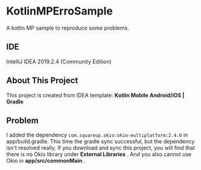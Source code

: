 # KotlinMPErroSample
A kotlin MP sample to reproduce some problems.

## IDE
IntelliJ IDEA 2019.2.4 (Community Edition)

## About This Project
This project is created from IDEA template: __Kotlin Mobile Android/iOS | Gradle__

## Problem
I added the dependency `com.squareup.okio:okio-multiplatform:2.4.0` in app/build.gradle. This time the gradle sync successful, but the dependency isn't resolved really. If you download and sync this project, you will find that there is no Okio library under __External Libraries__ . And you also cannot use Okio in __app/src/commonMain__ .
